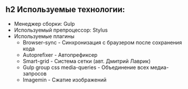 ## h2 Используемые технологии:

* Менеджер сборки: Gulp
* Используемый препроцессор: Stylus
* Используемые плагины
  * Browser-sync - Синхронизация с браузером после сохранения кода
  * Autoprefixer - Автопрефиксер
  * Smart-grid - Система сетки (авт. Дмитрий Лаврик)
  * Gulp group css media-queries - Объединение всех медиа-запросов
  * Imagemin - Сжатие изображений
